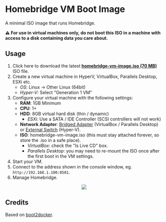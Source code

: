 # Homebridge VM Boot Image

A minimal ISO image that runs Homebridge.

**:warning: For use in virtual machines only, do not boot this ISO in a machine with access to a disk containing data you care about.**

## Usage

1. Click here to download the latest [**homebridge-vm-image.iso (70 MB)**](https://github.com/oznu/homebridge-vm-image/releases/latest/download/homebridge-vm-image.iso) ISO file.
2. Create a new virtual machine in HyperV, VirtualBox, Parallels Desktop, ESXi etc.
    * *OS*: Linux -> Other Linux (64bit)
    * *Hyper-V*: Select "Generation 1 VM"
3. Configure your virtual machine with the following settings:
    * **RAM**: 1GB Minimum
    * **CPU**: 1+
    * **HDD**: 8GB virtual hard disk (thin / dynamic)
        * *ESXi*: Use a SATA / IDE Controller (SCSI controllers will not work)
    * **Network Adapter**: [Bridged Adapter](https://github.com/homebridge/homebridge/wiki/VirtualBox-and-Parallels-Desktop-VM-Network-Settings) (VirtualBox / Parallels Desktop) or [External Switch](https://docs.microsoft.com/en-us/windows-server/virtualization/hyper-v/get-started/create-a-virtual-switch-for-hyper-v-virtual-machines) (Hyper-V).
    * **ISO**: homebridge-vm-image.iso (this must stay attached forever, so store the .iso in a safe place).
        * *VirtualBox*: check the "Is Live CD" box.
        * *Parallels Desktop*: you may need to re-mount the ISO once after the first boot in the VM settings.
4. Start your VM.
5. Connect to the address shown in the console window, eg. `http://192.168.1.100:8581`.
6. Manage Homebridge.

<p align="center">
  <img src="https://user-images.githubusercontent.com/3979615/86241831-fb3a5e00-bbe6-11ea-8070-f3e6c2bf5ec6.png">
</p>

## Credits

Based on [boot2docker](https://github.com/boot2docker/boot2docker).